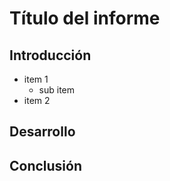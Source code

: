 # Título del informe

## Introducción

- item 1
    - sub item
- item 2

## Desarrollo

## Conclusión